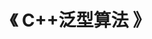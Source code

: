 ---
title: "《 C++泛型算法 》"  
menu:
  main:
    identifier: "cpp-generic-algorithm"
    parent: "cpp-stl"
    name: "C++泛型算法"
    weight: 4
---